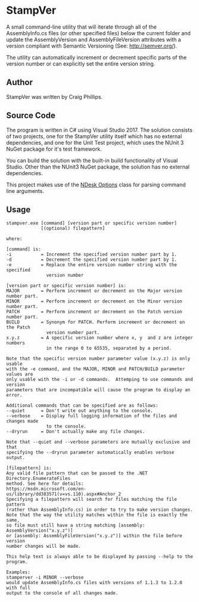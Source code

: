 # StampVer

A small command-line utility that will iterate through all of the AssemblyInfo.cs files (or other specified files) below the current folder and update the AssemblyVersion and AssemblyFileVersion attributes with a version compliant with Semantic Versioning (See: http://semver.org/).

The utility can automatically increment or decrement specific parts of the
version number or can explicitly set the entire version string.

## Author

StampVer was written by Craig Phillips.

## Source Code

The program is written in C# using Visual Studio 2017.  The solution consists of two projects, one for the StampVer utility itself which has no external dependencies, and one for the Unit Test project, which uses the NUnit 3 NuGet package for it's test framework.

You can build the solution with the built-in build functionality of Visual Studio.  Other than the NUnit3 NuGet package, the solution has no external dependencies.

This project makes use of the [NDesk Options](http://www.ndesk.org/Options) class for parsing command line arguments.

## Usage
```
stampver.exe [command] [version part or specific version number]  
             [(optional) filepattern]

where:

[command] is:
-i           = Increment the specified version number part by 1.  
-d           = Decrement the specified version number part by 1.  
-e           = Replace the entire version number string with the specified  
               version number

[version part or specific version number] is:
MAJOR        = Perform increment or decrement on the Major version number part.
MINOR        = Perform increment or decrement on the Minor version number part.
PATCH        = Perform increment or decrement on the Patch version number part.
BUILD        = Synonym for PATCH. Perform increment or decrement on the Patch
               version number part.
x.y.z        = A specific version number where x, y  and z are integer numbers
               in the range 0 to 65535, separated by a period.

Note that the specific version number parameter value (x.y.z) is only usable
with the -e command, and the MAJOR, MINOR and PATCH/BUILD parameter values are
only usable with the -i or -d commands.  Attemping to use commands and version
parameters that are incompatible will cause the program to display an error.

Additional commands that can be specified are as follows:
--quiet      = Don't write out anything to the console.
--verbose    = Display full logging information of the files and changes made
               to the console.
--dryrun     = Don't actually make any file changes.

Note that --quiet and --verbose parameters are mutually exclusive and that
specifying the --dryrun parameter automatically enables verbose output.

[filepattern] is:
Any valid file pattern that can be passed to the .NET Directory.EnumerateFiles
method. See here for details:
https://msdn.microsoft.com/en-us/library/dd383571(v=vs.110).aspx#Anchor_2
Specifying a filepattern will search for files matching the file pattern
(rather than AssemblyInfo.cs) in order to try to make version changes.
Note that the way the utility matches within the file is exactly the same,
so file must still have a string matching [assembly: AssemblyVersion("x.y.z")]
or [assembly: AssemblyFileVersion("x.y.z")] within the file before version
number changes will be made.

This help text is always able to be displayed by passing --help to the program.

Examples:
stamperver -i MINOR --verbose
would update AssemblyInfo.cs files with versions of 1.1.3 to 1.2.0 with full
output to the console of all changes made.
```
